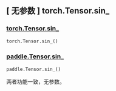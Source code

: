 ## [ 无参数 ] torch.Tensor.sin_

### [torch.Tensor.sin_](https://pytorch.org/docs/stable/generated/torch.Tensor.sin_.html)

```python
torch.Tensor.sin_()
```

### [paddle.Tensor.sin_]()

```python
paddle.Tensor.sin_()
```

两者功能一致，无参数。
